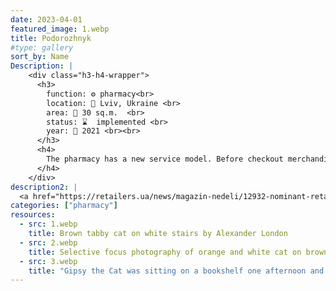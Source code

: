 ```yaml
---
date: 2023-04-01
featured_image: 1.webp
title: Podorozhnyk
#type: gallery
sort_by: Name
Description: |
    <div class="h3-h4-wrapper">
      <h3>
        function: ⚙️ pharmacy<br>
        location: 📍 Lviv, Ukraine <br>
        area: 📐 30 sq.m.  <br>
        status: ⌛  implemented <br>
        year: 📅 2021 <br><br>
      </h3>
      <h4>
        The pharmacy has a new service model. Before checkout merchandising was a barrier between a customer and a seller. The seller should go to another room to bring a medicine or to turn his back to a client. We created a new service model a "library". A seller doesn't need to leave a client or turn his back. The whole medicine are in the "library". The client sees the seller, the seller doesn't turn his back and there is no barriers anymore. The whole cashdesk merchandising is nearby. The choreography is that merchandising of the cashdesk leads to the cashdesk. A client has time to think and choose.
      </h4>
    </div>
description2: |
  <a href="https://retailers.ua/news/magazin-nedeli/12932-nominant-retail-design-awards2021-apteka-podorojnik-g-lvov">"The project was a nominant in Retail Design Awards 2021"</a>. 
categories: ["pharmacy"]
resources:
  - src: 1.webp
    title: Brown tabby cat on white stairs by Alexander London
  - src: 2.webp
    title: Selective focus photography of orange and white cat on brown table by Amber Kipp
  - src: 3.webp
    title: "Gipsy the Cat was sitting on a bookshelf one afternoon and just stared right at me, kinda saying: “Will you take a picture already?”"
---
```

